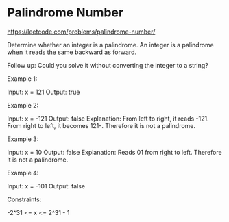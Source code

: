 # Palindrome Number

https://leetcode.com/problems/palindrome-number/

Determine whether an integer is a palindrome. An integer is a palindrome when it reads the same backward as forward.

Follow up: Could you solve it without converting the integer to a string?


Example 1:

Input: x = 121
Output: true

Example 2:

Input: x = -121
Output: false
Explanation: From left to right, it reads -121. From right to left, it becomes 121-. Therefore it is not a palindrome.

Example 3:

Input: x = 10
Output: false
Explanation: Reads 01 from right to left. Therefore it is not a palindrome.

Example 4:

Input: x = -101
Output: false
 

Constraints:

-2^31 <= x <= 2^31 - 1
